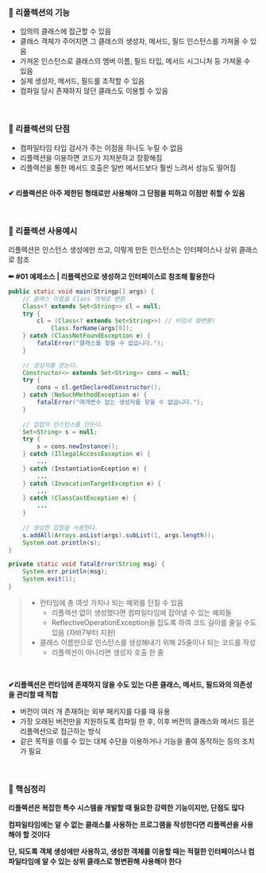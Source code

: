 ### 📝 리플렉션의 기능

- 임의의 클래스에 접근할 수 있음
- 클래스 객체가 주어지면 그 클래스의 생성자, 메서드, 필드 인스턴스를 가져올 수 있음
- 가져온 인스턴스로 클래스의 멤버 이름, 필드 타입, 메서드 시그니처 등 가져올 수 있음
- 실제 생성자, 메서드, 필드를 조작할 수 있음
- 컴파일 당시 존재하지 않던 클래스도 이용할 수 있음

<br>

### 📝 리플렉션의 단점

- 컴파일타임 타입 검사가 주는 이점을 하나도 누릴 수 없음
- 리플렉션을 이용하면 코드가 지저분하고 장황해짐
- 리플렉션을 통한 메서드 호출은 일반 메서드보다 훨씬 느려서 성능도 떨어짐

<br>**✔ 리플렉션은 아주 제한된 형태로만 사용해야 그 단점을 피하고 이점만 취할 수 있음**

<br>

### 🔎 리플렉션 사용예시

리플렉션은 인스턴스 생성에만 쓰고, 이렇게 만든 인스턴스는 인터페이스나 상위 클래스로 참조

**✏ #01 예제소스 | 리플렉션으로 생성하고 인터페이스로 참조해 활용한다**

```java
public static void main(Stringp[] args) {
    // 클래스 이름을 Class 객체로 변환
    Class<? extends Set<String>> cl = null;
    try {
        cl = (Class<? extends Set<String>>) // 비검사 형변환!
            Class.forName(args[0]);
    } catch (ClassNotFoundException e) {
        fatalError("클래스를 찾을 수 없습니다.");
    }
    
    // 생성자를 얻는다.
    Constructor<> extends Set<String>> cons = null;
    try {
        cons = cl.getDeclaredConstructor();
    } catch (NoSuchMethodException e) {
        fatalError("매개변수 없는 생성자를 찾을 수 없습니다.");
    }
    
    // 집합의 인스턴스를 만든다.
    Set<String> s = null;
    try {
        s = cons.newInstance();
    } catch (IllegalAccessException e) {
        ...
    } catch (InstantiationEception e) {
        ...
    } catch (InvocationTargetException e) {
        ...
    } catch (ClassCastException e) {
        ...
    }
    
    // 생성한 집합을 사용한다.
    s.addAll(Arrays.asList(args).subList(1, args.length));
    System.out.println(s);
}

private static void fatalError(String msg) {
    System.err.println(msg);
    System.exit(1);
}
```

> - 런타임에 총 여섯 가지나 되는 예외를 던질 수 있음
>   - 리플렉션 없이 생성했다면 컴파일타임에 잡아낼 수 있는 예외들
>   - ReflectiveOperationException을 잡도록 하여 코드 길이를 줄일 수도 있음 (자바7부터 지원)
> - 클래스 이름만으로 인스턴스를 생성해내기 위해 25줄이나 되는 코드를 작성
>   - 리플렉션이 아니라면 생성자 호출 한 줄

<br>

**✔리플렉션은 런타임에 존재하지 않을 수도 있는 다른 클래스, 메서드, 필드와의 의존성을 관리할 때 적합**

- 버전이 여러 개 존재하는 외부 패키지를 다룰 때 유용
- 가장 오래된 버전만을 지원하도록 컴파일 한 후, 이후 버전의 클래스와 메서드 등은 리플렉션으로 접근하는 방식
- 같은 목적을 이룰 수 있는 대체 수단을 이용하거나 기능을 줄여 동작하는 등의 조치가 필요

<br>

### 📌 핵심정리

**리플렉션은 복잡한 특수 시스템을 개발할 때 필요한 강력한 기능이지만, 단점도 많다**

**컴파일타임에는 알 수 없는 클래스를 사용하는 프로그램을 작성한다면 리플렉션을 사용해야 할 것이다**

**단, 되도록 객체 생성에만 사용하고, 생성한 객체를 이용할 때는 적절한 인터페이스나 컴파일타임에 알 수 있는 상위 클래스로 형변환해 사용해야 한다**

<br>

